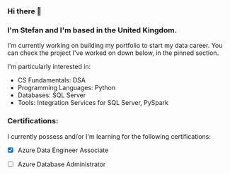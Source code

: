 ### Hi there 👋

### I'm Stefan and I'm based in the United Kingdom.
I'm currently working on building my portfolio to start my data career. You can check the project I've worked on down below, in the pinned section.

I'm particularly interested in:
+ CS Fundamentals: DSA
+ Programming Languages: Python
+ Databases: SQL Server
+ Tools: Integration Services for SQL Server, PySpark

### Certifications:
I currently possess and/or I'm learning for the following certifications:
- [x] Azure Data Engineer Associate
- [ ] Azure Database Administrator


<!--
**ursustefan11/ursustefan11** is a ✨ _special_ ✨ repository because its `README.md` (this file) appears on your GitHub profile.

Here are some ideas to get you started:

- 🔭 I’m currently working on ...
- 🌱 I’m currently learning ...
- 👯 I’m looking to collaborate on ...
- 🤔 I’m looking for help with ...
- 💬 Ask me about ...
- 📫 How to reach me: ...
- 😄 Pronouns: ...
- ⚡ Fun fact: ...
-->
<!--[![](https://visitcount.itsvg.in/api?id=ursustefan11&label=Profile%20Views&color=11&icon=5&pretty=false)](https://visitcount.itsvg.in)-->
